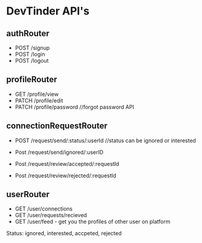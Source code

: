 # DevTinder API's

## authRouter
- POST /signup
- POST /login
- POST /logout

## profileRouter
- GET /profile/view
- PATCH /profile/edit
- PATCH /profile/password //forgot password API

## connectionRequestRouter
- POST /request/send/:status/:userId //status can be ignored or interested
- Post /request/send/ignored/:userID

- Post /request/review/accepted/:requestId
- Post /request/review/rejected/:requestId

## userRouter
- GET /user/connections
- GET /user/requests/recieved
- GET /user/feed - get you the profiles of other user on platform


Status: ignored, interested, accpeted, rejected



